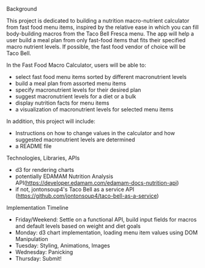 Background

This project is dedicated to building a nutrition macro-nutrient calculator from fast food menu items, inspired by the relative ease in which you can fill body-building macros from the Taco Bell Fresca menu. The app will help a user build a meal plan from only fast-food items that fits their specified macro nutrient levels. If possible, the fast food vendor of choice will be Taco Bell.

In the Fast Food Macro Calculator, users will be able to:
- select fast food menu items sorted by different macronutrient levels
- build a meal plan from assorted menu items
- specify macronutrient levels for their desired plan
- suggest macronutrient levels for a diet or a bulk
- display nutrition facts for menu items
- a visualization of macronutrient levels for selected menu items

In addition, this project will include:
- Instructions on how to change values in the calculator and how suggested macronutrient levels are determined
- a README file

Technologies, Libraries, APIs
- d3 for rendering charts
- potentially EDAMAM Nutrition Analysis API(https://developer.edamam.com/edamam-docs-nutrition-api)
- if not, jontonsoup4's Taco Bell as a service API (https://github.com/jontonsoup4/taco-bell-as-a-service)

Implementation Timeline
- Friday/Weekend: Settle on a functional API, build input fields for macros and default levels based on weight and diet goals
- Monday: d3 chart implementation, loading menu item values using DOM Manipulation
- Tuesday: Styling, Animations, Images
- Wednesday: Panicking
- Thursday: Submit!